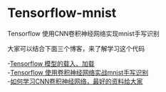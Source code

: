 # Tensorflow-mnist
Tensorflow 使用CNN卷积神经网络实现mnist手写识别

大家可以结合下面三个博客，来了解学习这个代码

-<a href="https://blog.csdn.net/lzx159951/article/details/100604989">Tensorflow 模型的载入、加载</a><br>
-<a href="https://blog.csdn.net/lzx159951/article/details/100577182">Tensorflow 使用卷积神经网络实战mnist手写识别</a><br>
-<a href="https://blog.csdn.net/lzx159951/article/details/100606367">如何学习CNN卷积神经网络，最好的资料给大家</a>
